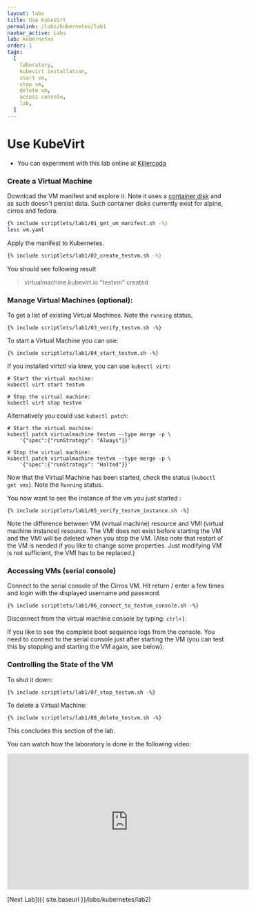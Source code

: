 ```yaml
---
layout: labs
title: Use KubeVirt
permalink: /labs/kubernetes/lab1
navbar_active: Labs
lab: kubernetes
order: 1
tags:
  [
    laboratory,
    kubevirt installation,
    start vm,
    stop vm,
    delete vm,
    access console,
    lab,
  ]
---
```


# Use KubeVirt

- You can experiment with this lab online at [Killercoda](https://killercoda.com/kubevirt/scenario/kubevirt-101)

### Create a Virtual Machine

Download the VM manifest and explore it. Note it uses a [container disk](https://kubevirt.io/user-guide/virtual_machines/disks_and_volumes/#containerdisk) and as such doesn't persist data. Such container disks currently exist for alpine, cirros and fedora.

```bash
{% include scriptlets/lab1/01_get_vm_manifest.sh -%}
less vm.yaml
```

Apply the manifest to Kubernetes.

```bash
{% include scriptlets/lab1/02_create_testvm.sh -%}
```

You should see following result
> virtualmachine.kubevirt.io "testvm" created

### Manage Virtual Machines (optional):

To get a list of existing Virtual Machines. Note the `running` status.

```
{% include scriptlets/lab1/03_verify_testvm.sh -%}
```

To start a Virtual Machine you can use:

```
{% include scriptlets/lab1/04_start_testvm.sh -%}
```

If you installed virtctl via krew, you can use `kubectl virt`:

```shell
# Start the virtual machine:
kubectl virt start testvm

# Stop the virtual machine:
kubectl virt stop testvm
```

Alternatively you could use `kubectl patch`:

```shell
# Start the virtual machine:
kubectl patch virtualmachine testvm --type merge -p \
    '{"spec":{"runStrategy": "Always"}}'

# Stop the virtual machine:
kubectl patch virtualmachine testvm --type merge -p \
    '{"spec":{"runStrategy": "Halted"}}'
```

Now that the Virtual Machine has been started, check the status (`kubectl get vms`). Note the `Running` status.

You now want to see the instance of the vm you just started :

```
{% include scriptlets/lab1/05_verify_testvm_instance.sh -%}
```

Note the difference between VM (virtual machine) resource and VMI (virtual machine instance) resource. The VMI does not exist before starting the VM and the VMI will be deleted when you stop the VM. (Also note that restart of the VM is needed if you like to change some properties. Just modifying VM is not sufficient, the VMI has to be replaced.) 

### Accessing VMs (serial console)

Connect to the serial console of the Cirros VM. Hit return / enter a few times and login with the displayed username and password.

```
{% include scriptlets/lab1/06_connect_to_testvm_console.sh -%}
```

Disconnect from the virtual machine console by typing: `ctrl+]`.

If you like to see the complete boot sequence logs from the console. You need to connect to the serial console just after starting the VM (you can test this by stopping and starting the VM again, see below).

### Controlling the State of the VM

To shut it down:

```
{% include scriptlets/lab1/07_stop_testvm.sh -%}
```

To delete a Virtual Machine:

```
{% include scriptlets/lab1/08_delete_testvm.sh -%}
```

This concludes this section of the lab.

You can watch how the laboratory is done in the following video:

<iframe width="560" height="315" style="height: 315px" src="https://www.youtube.com/embed/eQZPCeOs9-c" frameborder="0" allow="accelerometer; autoplay; encrypted-media; gyroscope; picture-in-picture" allowfullscreen></iframe>

[Next Lab]({{ site.baseurl }}/labs/kubernetes/lab2)
